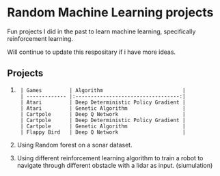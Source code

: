 # Random Machine Learning projects

Fun projects I did in the past to learn machine learning, specifically reinforcement learning.

Will continue to update this respositary if i have more ideas.

## Projects

1. 
        | Games         | Algorithm                          |
        | ------------- |:----------------------------------:|
        | Atari         | Deep Deterministic Policy Gradient |
        | Atari         | Genetic Algorithm                  |
        | Cartpole      | Deep Q Network                     |
        | Cartpole      | Deep Deterministic Policy Gradient |
        | Cartpole      | Genetic Algorithm                  |
        | Flappy Bird   | Deep Q Network                     |
    
2. Using Random forest on a sonar dataset. 
 
3. Using different reinforcement learning algorithm to train a robot to navigate through different obstacle with a lidar as input. (siumulation)
